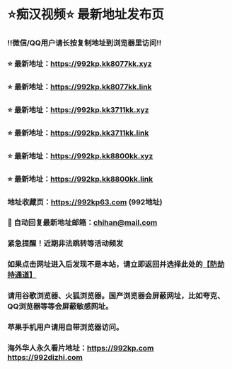 # ⭐️痴汉视频⭐️ 最新地址发布页

### ‼️微信/QQ用户请长按复制地址到浏览器里访问‼️

### ⭐️ 最新地址：https://992kp.kk8077kk.xyz

### ⭐️ 最新地址：https://992kp.kk8077kk.link

### ⭐️ 最新地址：https://992kp.kk3711kk.xyz

### ⭐️ 最新地址：https://992kp.kk3711kk.link

### ⭐️ 最新地址：https://992kp.kk8800kk.xyz

### ⭐️ 最新地址：https://992kp.kk8800kk.link



### 地址收藏页：https://992kp63.com (992地址)
### 📧 自动回复最新地址邮箱：chihan@mail.com
### 紧急提醒！近期非法跳转等活动频发
### 如果点击网址进入后发现不是本站，请立即返回并选择此处的[【防劫持通道】](https://23.224.130.222:7583)
### 请用谷歌浏览器、火狐浏览器。国产浏览器会屏蔽网址，比如夸克、QQ浏览器等等会屏蔽敏感网址。
### 苹果手机用户请用自带浏览器访问。
### 海外华人永久看片地址：https://992kp.com  https://992dizhi.com
